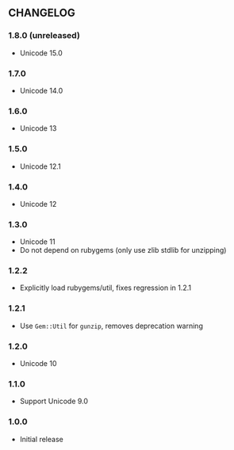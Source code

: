 ## CHANGELOG

### 1.8.0 (unreleased)

- Unicode 15.0

### 1.7.0

- Unicode 14.0

### 1.6.0

* Unicode 13

### 1.5.0

* Unicode 12.1

### 1.4.0

* Unicode 12

### 1.3.0

* Unicode 11
* Do not depend on rubygems (only use zlib stdlib for unzipping)

### 1.2.2

* Explicitly load rubygems/util, fixes regression in 1.2.1

### 1.2.1

* Use `Gem::Util` for `gunzip`, removes deprecation warning

### 1.2.0

* Unicode 10

### 1.1.0

* Support Unicode 9.0

### 1.0.0

* Initial release

